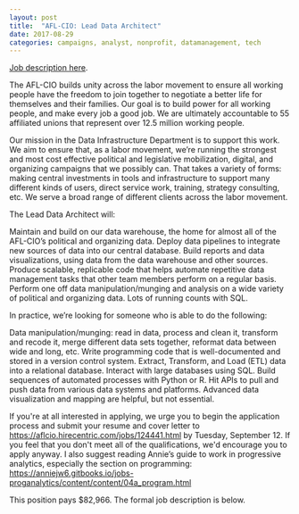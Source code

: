 ```yaml
---
layout: post
title:  "AFL-CIO: Lead Data Architect"
date: 2017-08-29
categories: campaigns, analyst, nonprofit, datamanagement, tech
---
```


[Job description here](https://aflcio.hirecentric.com/jobs/124441.html).


The AFL-CIO builds unity across the labor movement to ensure all working people have the freedom to join together to negotiate a better life for themselves and their families. Our goal is to build power for all working people, and make every job a good job. We are ultimately accountable to 55 affiliated unions that represent over 12.5 million working people.

Our mission in the Data Infrastructure Department is to support this work. We aim to ensure that, as a labor movement, we’re running the strongest and most cost effective political and legislative mobilization, digital, and organizing campaigns that we possibly can. That takes a variety of forms: making central investments in tools and infrastructure to support many different kinds of users, direct service work, training, strategy consulting, etc. We serve a broad range of different clients across the labor movement.

The Lead Data Architect will:

Maintain and build on our data warehouse, the home for almost all of the AFL-CIO’s political and organizing data. Deploy data pipelines to integrate new sources of data into our central database.
Build reports and data visualizations, using data from the data warehouse and other sources.
Produce scalable, replicable code that helps automate repetitive data management tasks that other team members perform on a regular basis.
Perform one off data manipulation/munging and analysis on a wide variety of political and organizing data. Lots of running counts with SQL.

In practice, we’re looking for someone who is able to do the following:

Data manipulation/munging: read in data, process and clean it, transform and recode it, merge different data sets together, reformat data between wide and long, etc.
Write programming code that is well-documented and stored in a version control system.
Extract, Transform, and Load (ETL) data into a relational database. Interact with large databases using SQL.
Build sequences of automated processes with Python or R.
Hit APIs to pull and push data from various data systems and platforms.
Advanced data visualization and mapping are helpful, but not essential.

If you're at all interested in applying, we urge you to begin the application process and submit your resume and cover letter to https://aflcio.hirecentric.com/jobs/124441.html by Tuesday, September 12. If you feel that you don't meet all of the qualifications, we'd encourage you to apply anyway. I also suggest reading Annie’s guide to work in progressive analytics, especially the section on programming: https://anniejw6.gitbooks.io/jobs-proganalytics/content/content/04a_program.html

This position pays $82,966. The formal job description is below.

